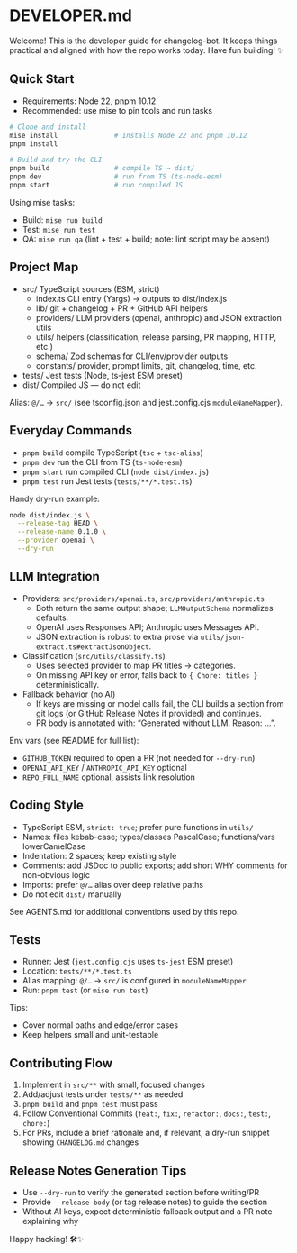 # DEVELOPER.md

Welcome! This is the developer guide for changelog-bot. It keeps things practical and aligned with how the repo works today. Have fun building! ✨

## Quick Start

- Requirements: Node 22, pnpm 10.12
- Recommended: use mise to pin tools and run tasks

```sh
# Clone and install
mise install              # installs Node 22 and pnpm 10.12
pnpm install

# Build and try the CLI
pnpm build                # compile TS → dist/
pnpm dev                  # run from TS (ts-node-esm)
pnpm start                # run compiled JS
```

Using mise tasks:

- Build: `mise run build`
- Test: `mise run test`
- QA: `mise run qa` (lint + test + build; note: lint script may be absent)

## Project Map

- src/ TypeScript sources (ESM, strict)
  - index.ts CLI entry (Yargs) → outputs to dist/index.js
  - lib/ git + changelog + PR + GitHub API helpers
  - providers/ LLM providers (openai, anthropic) and JSON extraction utils
  - utils/ helpers (classification, release parsing, PR mapping, HTTP, etc.)
  - schema/ Zod schemas for CLI/env/provider outputs
  - constants/ provider, prompt limits, git, changelog, time, etc.
- tests/ Jest tests (Node, ts-jest ESM preset)
- dist/ Compiled JS — do not edit

Alias: `@/…` → `src/` (see tsconfig.json and jest.config.cjs `moduleNameMapper`).

## Everyday Commands

- `pnpm build` compile TypeScript (`tsc` + `tsc-alias`)
- `pnpm dev` run the CLI from TS (`ts-node-esm`)
- `pnpm start` run compiled CLI (`node dist/index.js`)
- `pnpm test` run Jest tests (`tests/**/*.test.ts`)

Handy dry-run example:

```sh
node dist/index.js \
  --release-tag HEAD \
  --release-name 0.1.0 \
  --provider openai \
  --dry-run
```

## LLM Integration

- Providers: `src/providers/openai.ts`, `src/providers/anthropic.ts`
  - Both return the same output shape; `LLMOutputSchema` normalizes defaults.
  - OpenAI uses Responses API; Anthropic uses Messages API.
  - JSON extraction is robust to extra prose via `utils/json-extract.ts#extractJsonObject`.
- Classification (`src/utils/classify.ts`)
  - Uses selected provider to map PR titles → categories.
  - On missing API key or error, falls back to `{ Chore: titles }` deterministically.
- Fallback behavior (no AI)
  - If keys are missing or model calls fail, the CLI builds a section from git logs (or GitHub Release Notes if provided) and continues.
  - PR body is annotated with: “Generated without LLM. Reason: …”.

Env vars (see README for full list):

- `GITHUB_TOKEN` required to open a PR (not needed for `--dry-run`)
- `OPENAI_API_KEY` / `ANTHROPIC_API_KEY` optional
- `REPO_FULL_NAME` optional, assists link resolution

## Coding Style

- TypeScript ESM, `strict: true`; prefer pure functions in `utils/`
- Names: files kebab-case; types/classes PascalCase; functions/vars lowerCamelCase
- Indentation: 2 spaces; keep existing style
- Comments: add JSDoc to public exports; add short WHY comments for non-obvious logic
- Imports: prefer `@/…` alias over deep relative paths
- Do not edit `dist/` manually

See AGENTS.md for additional conventions used by this repo.

## Tests

- Runner: Jest (`jest.config.cjs` uses `ts-jest` ESM preset)
- Location: `tests/**/*.test.ts`
- Alias mapping: `@/…` → `src/` is configured in `moduleNameMapper`
- Run: `pnpm test` (or `mise run test`)

Tips:

- Cover normal paths and edge/error cases
- Keep helpers small and unit-testable

## Contributing Flow

1. Implement in `src/**` with small, focused changes
2. Add/adjust tests under `tests/**` as needed
3. `pnpm build` and `pnpm test` must pass
4. Follow Conventional Commits (`feat:`, `fix:`, `refactor:`, `docs:`, `test:`, `chore:`)
5. For PRs, include a brief rationale and, if relevant, a dry-run snippet showing `CHANGELOG.md` changes

## Release Notes Generation Tips

- Use `--dry-run` to verify the generated section before writing/PR
- Provide `--release-body` (or tag release notes) to guide the section
- Without AI keys, expect deterministic fallback output and a PR note explaining why

Happy hacking! 🛠✨
